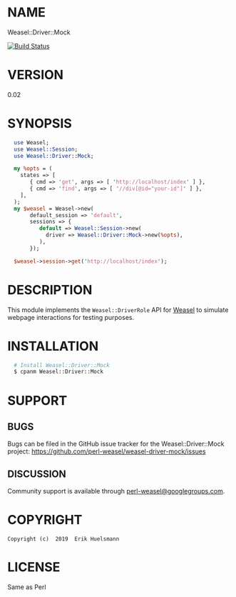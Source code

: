 
# NAME

Weasel::Driver::Mock

[![Build Status](https://travis-ci.org/perl-weasel/weasel-driver-mock.svg?branch=master)](https://travis-ci.org/perl-weasel/weasel-driver-mock)

# VERSION

0.02

# SYNOPSIS

```perl
  use Weasel;
  use Weasel::Session;
  use Weasel::Driver::Mock;

  my %opts = (
    states => [
       { cmd => 'get', args => [ 'http://localhost/index' ] },
       { cmd => 'find', args => [ '//div[@id="your-id"]' ] },
    ],
  );
  my $weasel = Weasel->new(
       default_session => 'default',
       sessions => {
          default => Weasel::Session->new(
            driver => Weasel::Driver::Mock->new(%opts),
          ),
       });

  $weasel->session->get('http://localhost/index');
```

# DESCRIPTION

This module implements the `Weasel::DriverRole`
API for [Weasel](https://github.com/perl-weasel/weasel/)
to simulate webpage interactions for testing purposes.

# INSTALLATION

```sh
  # Install Weasel::Driver::Mock
  $ cpanm Weasel::Driver::Mock
```

# SUPPORT

## BUGS

Bugs can be filed in the GitHub issue tracker for the
Weasel::Driver::Mock project:
 https://github.com/perl-weasel/weasel-driver-mock/issues

## DISCUSSION

Community support is available through
[perl-weasel@googlegroups.com](mailto:perl-weasel@googlegroups.com).

# COPYRIGHT

```
Copyright (c)  2019  Erik Huelsmann
```

# LICENSE

Same as Perl

